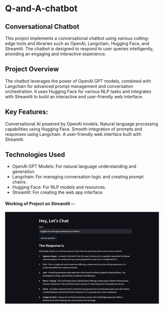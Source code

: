 # Q-and-A-chatbot

## Conversational Chatbot
This project implements a conversational chatbot using various cutting-edge tools and libraries such as OpenAI, Langchain, Hugging Face, and Streamlit. The chatbot is designed to respond to user queries intelligently, providing an engaging and interactive experience.

## Project Overview
The chatbot leverages the power of OpenAI GPT models, combined with Langchain for advanced prompt management and conversation orchestration. It uses Hugging Face for various NLP tasks and integrates with Streamlit to build an interactive and user-friendly web interface.

## Key Features:
Conversational AI powered by OpenAI models.
Natural language processing capabilities using Hugging Face.
Smooth integration of prompts and responses using Langchain.
A user-friendly web interface built with Streamlit.

## Technologies Used
- OpenAI GPT Models: For natural language understanding and generation.
- Langchain: For managing conversation logic and creating prompt chains.
- Hugging Face: For NLP models and resources.
- Streamlit: For creating the web app interface.

#### Working of Project on Streamlit --
<img src="https://github.com/Krupali04/Q-and-A-chatbot/blob/main/Chatbot.png" alt="Chatbot" width="600" height="300">

  
